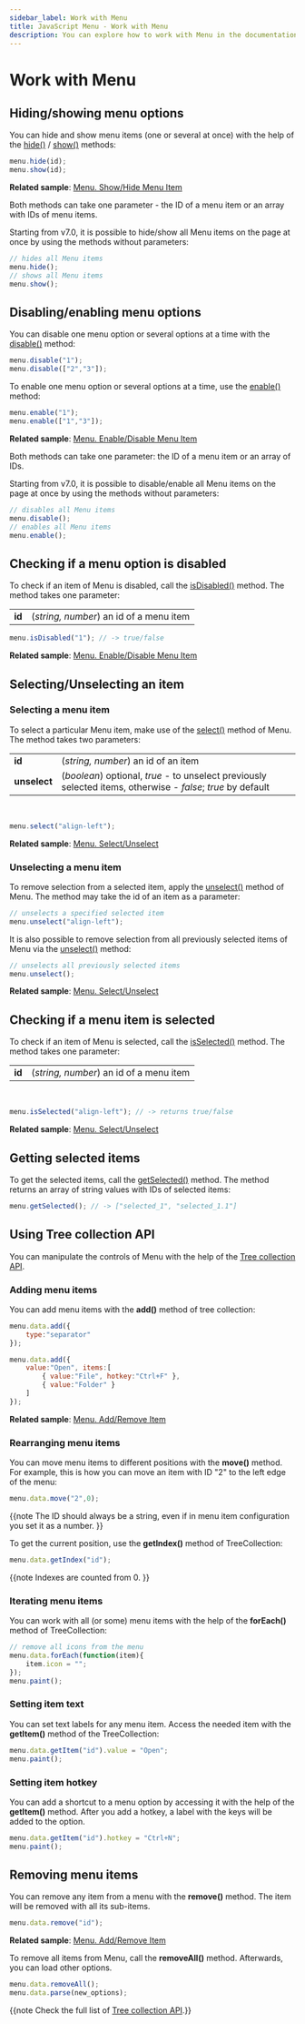 ```yaml
---
sidebar_label: Work with Menu
title: JavaScript Menu - Work with Menu 
description: You can explore how to work with Menu in the documentation of the DHTMLX JavaScript UI library. Browse developer guides and API reference, try out code examples and live demos, and download a free 30-day evaluation version of DHTMLX Suite 7.
---
```


# Work with Menu

## Hiding/showing menu options

You can hide and show menu items (one or several at once) with the help of the [hide()](menu/api/menu_hide_method.md) / [show()](menu/api/menu_show_method.md) methods:

~~~js
menu.hide(id);
menu.show(id);
~~~

**Related sample**: [Menu. Show/Hide Menu Item](https://snippet.dhtmlx.com/a9vbhxgd)

Both methods can take one parameter - the ID of a menu item or an array with IDs of menu items.

Starting from v7.0, it is possible to hide/show all Menu items on the page at once by using the methods without parameters:

~~~js
// hides all Menu items
menu.hide();
// shows all Menu items
menu.show();
~~~

## Disabling/enabling menu options

You can disable one menu option or several options at a time with the [disable()](menu/api/menu_disable_method.md) method:

~~~js
menu.disable("1");
menu.disable(["2","3"]);
~~~

To enable one menu option or several options at a time, use the [enable()](menu/api/menu_enable_method.md) method:

~~~js
menu.enable("1");
menu.enable(["1","3"]);
~~~

**Related sample**: [Menu. Enable/Disable Menu Item](https://snippet.dhtmlx.com/zuoam7r7)

Both methods can take one parameter: the ID of a menu item or an array of IDs.

Starting from v7.0, it is possible to disable/enable all Menu items on the page at once by using the methods without parameters:

~~~js
// disables all Menu items
menu.disable();
// enables all Menu items
menu.enable();
~~~

## Checking if a menu option is disabled

To check if an item of Menu is disabled, call the [isDisabled()](menu/api/menu_isdisabled_method.md) method. The method takes one parameter:

<table>
	<tbody>
        <tr>
			<td><b>id</b></td>
			<td>(<i>string, number</i>) an id of a menu item</td>
		</tr>
    </tbody>
</table>

~~~js
menu.isDisabled("1"); // -> true/false
~~~

**Related sample**: [Menu. Enable/Disable Menu Item](https://snippet.dhtmlx.com/zuoam7r7)

## Selecting/Unselecting an item

### Selecting a menu item

To select a particular Menu item, make use of the [select()](menu/api/menu_select_method.md) method of Menu. The method takes two parameters:

<table>
	<tbody>
        <tr>
			<td><b>id</b></td>
			<td>(<i>string, number</i>) an id of an item</td>
		</tr>
        <tr>
			<td><b>unselect</b></td>
			<td>(<i>boolean</i>) optional, <i>true</i> - to unselect previously selected items, otherwise - <i>false</i>; <i>true</i> by default</td>
		</tr>
    </tbody>
</table>
<br/>

~~~js
menu.select("align-left");
~~~

**Related sample**: [Menu. Select/Unselect](https://snippet.dhtmlx.com/9qqah8ex)

### Unselecting a menu item

To remove selection from a selected item, apply the [unselect()](menu/api/menu_unselect_method.md) method of Menu. The method may take the id of an item as a parameter:

~~~js
// unselects a specified selected item
menu.unselect("align-left");
~~~

It is also possible to remove selection from all previously selected items of Menu via the [unselect()](menu/api/menu_unselect_method.md) method:

~~~js
// unselects all previously selected items
menu.unselect();
~~~

**Related sample**: [Menu. Select/Unselect](https://snippet.dhtmlx.com/9qqah8ex)

## Checking if a menu item is selected

To check if an item of Menu is selected, call the [isSelected()](menu/api/menu_isselected_method.md) method. The method takes one parameter:

<table>
	<tbody>
        <tr>
			<td><b>id</b></td>
			<td>(<i>string, number</i>) an id of a menu item</td>
		</tr>
    </tbody>
</table>
<br/>

~~~js
menu.isSelected("align-left"); // -> returns true/false
~~~

**Related sample**: [Menu. Select/Unselect](https://snippet.dhtmlx.com/9qqah8ex)

## Getting selected items

To get the selected items, call the [getSelected()](menu/api/menu_getselected_method.md) method. The method returns an array of string values with IDs of selected items:

~~~js
menu.getSelected(); // -> ["selected_1", "selected_1.1"]
~~~

## Using Tree collection API

You can manipulate the controls of Menu with the help of the [Tree collection API](tree_collection.md). 

### Adding menu items

You can add menu items with the **add()** method of tree collection:

~~~js
menu.data.add({
    type:"separator"
});

menu.data.add({
    value:"Open", items:[
        { value:"File", hotkey:"Ctrl+F" },
        { value:"Folder" }
    ]
});
~~~

**Related sample**: [Menu. Add/Remove Item](https://snippet.dhtmlx.com/nood4bfx)

### Rearranging menu items

You can move menu items to different positions with the **move()** method. For example, this is how you can move an item with ID "2" to the left edge of the menu:

~~~js
menu.data.move("2",0);
~~~

{{note
The ID should always be a string, even if in menu item configuration you set it as a number.
}}

To get the current position, use the **getIndex()** method of TreeCollection:

~~~js
menu.data.getIndex("id");
~~~

{{note
Indexes are counted from 0.
}}

### Iterating menu items

You can work with all (or some) menu items with the help of the **forEach()** method of TreeCollection:

~~~js
// remove all icons from the menu
menu.data.forEach(function(item){
    item.icon = "";
});
menu.paint();
~~~

### Setting item text 

You can set text labels for any menu item. Access the needed item with the **getItem()** method of the TreeCollection:

~~~js
menu.data.getItem("id").value = "Open";
menu.paint();
~~~

### Setting item hotkey

You can add a shortcut to a menu option by accessing it with the help of the **getItem()** method. After you add a hotkey, a label with the keys will be added to the option.

~~~js
menu.data.getItem("id").hotkey = "Ctrl+N";
menu.paint();
~~~

## Removing menu items  

You can remove any item from a menu with the **remove()** method. The item will be removed with all its sub-items.

~~~js
menu.data.remove("id");
~~~

**Related sample**: [Menu. Add/Remove Item](https://snippet.dhtmlx.com/nood4bfx)

To remove all items from Menu, call the **removeAll()** method. Afterwards, you can load other options.

~~~js
menu.data.removeAll();
menu.data.parse(new_options);
~~~

{{note Check the full list of [Tree collection API](tree_collection.md).}}
